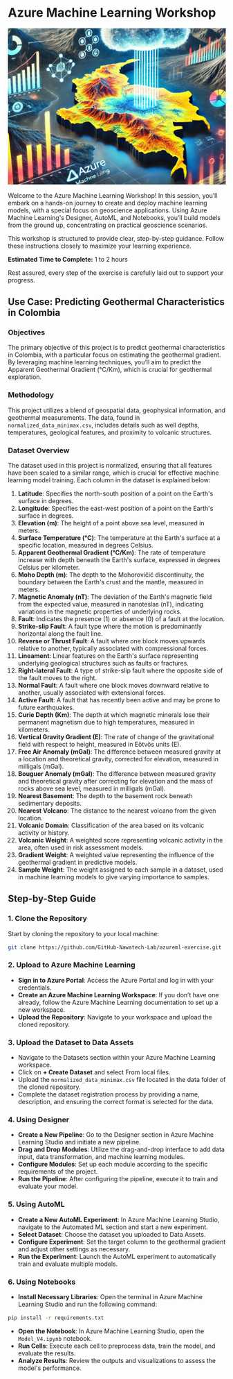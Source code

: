 # Azure Machine Learning Workshop

![Images](./assets/illustration.jpg)

Welcome to the Azure Machine Learning Workshop! In this session, you’ll embark on a hands-on journey to create and deploy machine learning models, with a special focus on geoscience applications. Using Azure Machine Learning's Designer, AutoML, and Notebooks, you’ll build models from the ground up, concentrating on practical geoscience scenarios.

This workshop is structured to provide clear, step-by-step guidance. Follow these instructions closely to maximize your learning experience.

**Estimated Time to Complete:** 1 to 2 hours

Rest assured, every step of the exercise is carefully laid out to support your progress.

## Use Case: Predicting Geothermal Characteristics in Colombia

### Objectives

The primary objective of this project is to predict geothermal characteristics in Colombia, with a particular focus on estimating the geothermal gradient. By leveraging machine learning techniques, you’ll aim to predict the Apparent Geothermal Gradient (°C/Km), which is crucial for geothermal exploration.

### Methodology

This project utilizes a blend of geospatial data, geophysical information, and geothermal measurements. The data, found in `normalized_data_minimax.csv`, includes details such as well depths, temperatures, geological features, and proximity to volcanic structures.

### Dataset Overview

The dataset used in this project is normalized, ensuring that all features have been scaled to a similar range, which is crucial for effective machine learning model training. Each column in the dataset is explained below:

1. **Latitude**: Specifies the north-south position of a point on the Earth's surface in degrees.
2. **Longitude**: Specifies the east-west position of a point on the Earth's surface in degrees.
3. **Elevation (m)**: The height of a point above sea level, measured in meters.
4. **Surface Temperature (°C)**: The temperature at the Earth's surface at a specific location, measured in degrees Celsius.
5. **Apparent Geothermal Gradient (°C/Km)**: The rate of temperature increase with depth beneath the Earth's surface, expressed in degrees Celsius per kilometer.
6. **Moho Depth (m)**: The depth to the Mohorovičić discontinuity, the boundary between the Earth's crust and the mantle, measured in meters.
7. **Magnetic Anomaly (nT)**: The deviation of the Earth's magnetic field from the expected value, measured in nanoteslas (nT), indicating variations in the magnetic properties of underlying rocks.
8. **Fault**: Indicates the presence (1) or absence (0) of a fault at the location.
9. **Strike-slip Fault**: A fault type where the motion is predominantly horizontal along the fault line.
10. **Reverse or Thrust Fault**: A fault where one block moves upwards relative to another, typically associated with compressional forces.
11. **Lineament**: Linear features on the Earth's surface representing underlying geological structures such as faults or fractures.
12. **Right-lateral Fault**: A type of strike-slip fault where the opposite side of the fault moves to the right.
13. **Normal Fault**: A fault where one block moves downward relative to another, usually associated with extensional forces.
14. **Active Fault**: A fault that has recently been active and may be prone to future earthquakes.
15. **Curie Depth (Km)**: The depth at which magnetic minerals lose their permanent magnetism due to high temperatures, measured in kilometers.
16. **Vertical Gravity Gradient (E)**: The rate of change of the gravitational field with respect to height, measured in Eötvös units (E).
17. **Free Air Anomaly (mGal)**: The difference between measured gravity at a location and theoretical gravity, corrected for elevation, measured in milligals (mGal).
18. **Bouguer Anomaly (mGal)**: The difference between measured gravity and theoretical gravity after correcting for elevation and the mass of rocks above sea level, measured in milligals (mGal).
19. **Nearest Basement**: The depth to the basement rock beneath sedimentary deposits.
20. **Nearest Volcano**: The distance to the nearest volcano from the given location.
21. **Volcanic Domain**: Classification of the area based on its volcanic activity or history.
22. **Volcanic Weight**: A weighted score representing volcanic activity in the area, often used in risk assessment models.
23. **Gradient Weight**: A weighted value representing the influence of the geothermal gradient in predictive models.
24. **Sample Weight**: The weight assigned to each sample in a dataset, used in machine learning models to give varying importance to samples.

## Step-by-Step Guide

### 1. Clone the Repository

Start by cloning the repository to your local machine:

```sh
git clone https://github.com/GitHub-Nawatech-Lab/azureml-exercise.git
```

### 2. Upload to Azure Machine Learning
- **Sign in to Azure Portal**: Access the Azure Portal and log in with your credentials.
- **Create an Azure Machine Learning Workspace**: If you don’t have one already, follow the Azure Machine Learning documentation to set up a new workspace.
- **Upload the Repository**: Navigate to your workspace and upload the cloned repository.

### 3. Upload the Dataset to Data Assets
- Navigate to the Datasets section within your Azure Machine Learning workspace.
- Click on **+ Create Dataset** and select From local files.
- Upload the `normalized_data_minimax.csv` file located in the data folder of the cloned repository.
- Complete the dataset registration process by providing a name, description, and ensuring the correct format is selected for the data.

### 4. Using Designer
- **Create a New Pipeline**: Go to the Designer section in Azure Machine Learning Studio and initiate a new pipeline.
- **Drag and Drop Modules**: Utilize the drag-and-drop interface to add data input, data transformation, and machine learning modules.
- **Configure Modules**: Set up each module according to the specific requirements of the project.
- **Run the Pipeline**: After configuring the pipeline, execute it to train and evaluate your model.

### 5. Using AutoML
- **Create a New AutoML Experiment**: In Azure Machine Learning Studio, navigate to the Automated ML section and start a new experiment.
- **Select Dataset**: Choose the dataset you uploaded to Data Assets.
- **Configure Experiment**: Set the target column to the geothermal gradient and adjust other settings as necessary.
- **Run the Experiment**: Launch the AutoML experiment to automatically train and evaluate multiple models.

### 6. Using Notebooks
- **Install Necessary Libraries**: Open the terminal in Azure Machine Learning Studio and run the following command:
```sh
pip install -r requirements.txt
```
- **Open the Notebook**: In Azure Machine Learning Studio, open the `Model_V4.ipynb` notebook.
- **Run Cells**: Execute each cell to preprocess data, train the model, and evaluate the results.
- **Analyze Results**: Review the outputs and visualizations to assess the model's performance.
